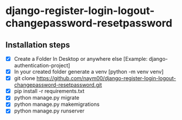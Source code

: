 # django-register-login-logout-changepassword-resetpassword

## Installation steps
- [x] Create a Folder In Desktop or anywhere else [Example: django-authentication-project]
- [x] In your created folder generate a venv [python -m venv venv]
- [x] git clone https://github.com/naym00/django-register-login-logout-changepassword-resetpassword.git
- [x] pip install -r requirements.txt
- [x] python manage.py migrate
- [x] python manage.py makemigrations
- [x] python manage.py runserver   
